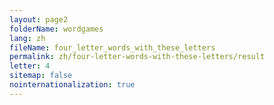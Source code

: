 ```yaml
---
layout: page2
folderName: wordgames
lang: zh
fileName: four_letter_words_with_these_letters
permalink: zh/four-letter-words-with-these-letters/result
letter: 4
sitemap: false
nointernationalization: true   
---
```

